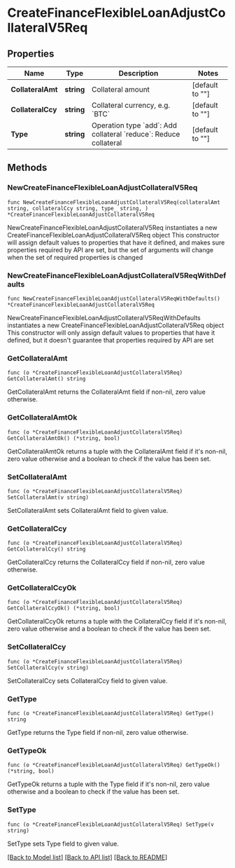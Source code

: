 # CreateFinanceFlexibleLoanAdjustCollateralV5Req

## Properties

Name | Type | Description | Notes
------------ | ------------- | ------------- | -------------
**CollateralAmt** | **string** | Collateral amount | [default to ""]
**CollateralCcy** | **string** | Collateral currency, e.g. &#x60;BTC&#x60; | [default to ""]
**Type** | **string** | Operation type  &#x60;add&#x60;: Add collateral  &#x60;reduce&#x60;: Reduce collateral | [default to ""]

## Methods

### NewCreateFinanceFlexibleLoanAdjustCollateralV5Req

`func NewCreateFinanceFlexibleLoanAdjustCollateralV5Req(collateralAmt string, collateralCcy string, type_ string, ) *CreateFinanceFlexibleLoanAdjustCollateralV5Req`

NewCreateFinanceFlexibleLoanAdjustCollateralV5Req instantiates a new CreateFinanceFlexibleLoanAdjustCollateralV5Req object
This constructor will assign default values to properties that have it defined,
and makes sure properties required by API are set, but the set of arguments
will change when the set of required properties is changed

### NewCreateFinanceFlexibleLoanAdjustCollateralV5ReqWithDefaults

`func NewCreateFinanceFlexibleLoanAdjustCollateralV5ReqWithDefaults() *CreateFinanceFlexibleLoanAdjustCollateralV5Req`

NewCreateFinanceFlexibleLoanAdjustCollateralV5ReqWithDefaults instantiates a new CreateFinanceFlexibleLoanAdjustCollateralV5Req object
This constructor will only assign default values to properties that have it defined,
but it doesn't guarantee that properties required by API are set

### GetCollateralAmt

`func (o *CreateFinanceFlexibleLoanAdjustCollateralV5Req) GetCollateralAmt() string`

GetCollateralAmt returns the CollateralAmt field if non-nil, zero value otherwise.

### GetCollateralAmtOk

`func (o *CreateFinanceFlexibleLoanAdjustCollateralV5Req) GetCollateralAmtOk() (*string, bool)`

GetCollateralAmtOk returns a tuple with the CollateralAmt field if it's non-nil, zero value otherwise
and a boolean to check if the value has been set.

### SetCollateralAmt

`func (o *CreateFinanceFlexibleLoanAdjustCollateralV5Req) SetCollateralAmt(v string)`

SetCollateralAmt sets CollateralAmt field to given value.


### GetCollateralCcy

`func (o *CreateFinanceFlexibleLoanAdjustCollateralV5Req) GetCollateralCcy() string`

GetCollateralCcy returns the CollateralCcy field if non-nil, zero value otherwise.

### GetCollateralCcyOk

`func (o *CreateFinanceFlexibleLoanAdjustCollateralV5Req) GetCollateralCcyOk() (*string, bool)`

GetCollateralCcyOk returns a tuple with the CollateralCcy field if it's non-nil, zero value otherwise
and a boolean to check if the value has been set.

### SetCollateralCcy

`func (o *CreateFinanceFlexibleLoanAdjustCollateralV5Req) SetCollateralCcy(v string)`

SetCollateralCcy sets CollateralCcy field to given value.


### GetType

`func (o *CreateFinanceFlexibleLoanAdjustCollateralV5Req) GetType() string`

GetType returns the Type field if non-nil, zero value otherwise.

### GetTypeOk

`func (o *CreateFinanceFlexibleLoanAdjustCollateralV5Req) GetTypeOk() (*string, bool)`

GetTypeOk returns a tuple with the Type field if it's non-nil, zero value otherwise
and a boolean to check if the value has been set.

### SetType

`func (o *CreateFinanceFlexibleLoanAdjustCollateralV5Req) SetType(v string)`

SetType sets Type field to given value.



[[Back to Model list]](../README.md#documentation-for-models) [[Back to API list]](../README.md#documentation-for-api-endpoints) [[Back to README]](../README.md)


